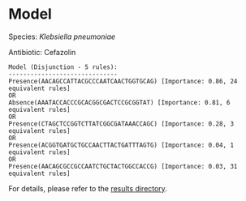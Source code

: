 
# Model

Species: *Klebsiella pneumoniae*

Antibiotic: Cefazolin

```
Model (Disjunction - 5 rules):
------------------------------
Presence(AACAGCCATTACGCCCAATCAACTGGTGCAG) [Importance: 0.86, 24 equivalent rules]
OR
Absence(AAATACCACCCGCACGGCGACTCCGCGGTAT) [Importance: 0.81, 6 equivalent rules]
OR
Presence(CTAGCTCCGGTCTTATCGGCGATAAACCAGC) [Importance: 0.28, 3 equivalent rules]
OR
Presence(ACGGTGATGCTGCCAACTTACTGATTTAGTG) [Importance: 0.04, 1 equivalent rules]
OR
Presence(AACAGCGCCGCCAATCTGCTACTGGCCACCG) [Importance: 0.03, 31 equivalent rules]

```

For details, please refer to the [results directory](../../../../../results/scm_b/klebsiella%20pneumoniae/cefazolin/repeat_7/).

